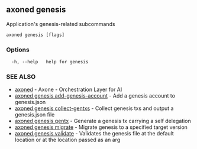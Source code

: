 ## axoned genesis

Application's genesis-related subcommands

```
axoned genesis [flags]
```

### Options

```
  -h, --help   help for genesis
```

### SEE ALSO

* [axoned](axoned.md)	 - Axone - Orchestration Layer for AI
* [axoned genesis add-genesis-account](axoned_genesis_add-genesis-account.md)	 - Add a genesis account to genesis.json
* [axoned genesis collect-gentxs](axoned_genesis_collect-gentxs.md)	 - Collect genesis txs and output a genesis.json file
* [axoned genesis gentx](axoned_genesis_gentx.md)	 - Generate a genesis tx carrying a self delegation
* [axoned genesis migrate](axoned_genesis_migrate.md)	 - Migrate genesis to a specified target version
* [axoned genesis validate](axoned_genesis_validate.md)	 - Validates the genesis file at the default location or at the location passed as an arg

